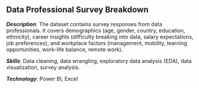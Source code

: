 ## Data Professional Survey Breakdown

***Description***:
The dataset contains survey responses from data professionals. It covers demographics (age, gender, country, education, ethnicity), career insights (difficulty breaking into data, salary expectations, job preferences), and workplace factors (management, mobility, learning opportunities, work-life balance, remote work).

***Skills***:
Data cleaning, data wrangling, exploratory data analysis (EDA), data visualization, survey analysis.

***Technology***:
Power BI, Excel
